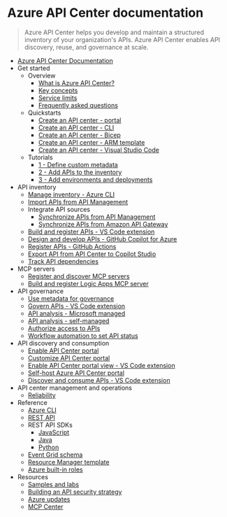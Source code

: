 # Azure API Center documentation
> Azure API Center helps you develop and maintain a structured inventory of your organization's APIs. Azure API Center enables API discovery, reuse, and governance at scale.
  - [Azure API Center Documentation](https://learn.microsoft.com/en-us/azure/api-center/)
  - Get started
    - Overview
      - [What is Azure API Center?](https://learn.microsoft.com/en-us/azure/api-center/overview)
      - [Key concepts](https://learn.microsoft.com/en-us/azure/api-center/key-concepts)
      - [Service limits](https://learn.microsoft.com/en-us/azure/azure-resource-manager/management/azure-subscription-service-limits?toc=/azure/api-center/toc.json&bc=/azure/api-center/breadcrumb/toc.json)
      - [Frequently asked questions](https://learn.microsoft.com/en-us/azure/api-center/frequently-asked-questions.yml)
    - Quickstarts
      - [Create an API center - portal](https://learn.microsoft.com/en-us/azure/api-center/set-up-api-center)
      - [Create an API center - CLI](https://learn.microsoft.com/en-us/azure/api-center/set-up-api-center-azure-cli)
      - [Create an API center - Bicep](https://learn.microsoft.com/en-us/azure/api-center/set-up-api-center-bicep)
      - [Create an API center - ARM template](https://learn.microsoft.com/en-us/azure/api-center/set-up-api-center-arm-template)
      - [Create an API center - Visual Studio Code](https://learn.microsoft.com/en-us/azure/api-center/set-up-api-center-vs-code-extension)
    - Tutorials
      - [1 - Define custom metadata](https://learn.microsoft.com/en-us/azure/api-center/add-metadata-properties)
      - [2 - Add APIs to the inventory](https://learn.microsoft.com/en-us/azure/api-center/register-apis)
      - [3 - Add environments and deployments](https://learn.microsoft.com/en-us/azure/api-center/configure-environments-deployments)
  - API inventory
    - [Manage inventory - Azure CLI](https://learn.microsoft.com/en-us/azure/api-center/manage-apis-azure-cli)
    - [Import APIs from API Management](https://learn.microsoft.com/en-us/azure/api-center/import-api-management-apis)
    - Integrate API sources
      - [Synchronize APIs from API Management](https://learn.microsoft.com/en-us/azure/api-center/synchronize-api-management-apis)
      - [Synchronize APIs from Amazon API Gateway](https://learn.microsoft.com/en-us/azure/api-center/synchronize-aws-gateway-apis)
    - [Build and register APIs - VS Code extension](https://learn.microsoft.com/en-us/azure/api-center/build-register-apis-vscode-extension)
    - [Design and develop  APIs - GitHub Copilot for Azure](https://learn.microsoft.com/en-us/azure/api-center/design-api-github-copilot-azure)
    - [Register APIs - GitHub Actions](https://learn.microsoft.com/en-us/azure/api-center/register-apis-github-actions)
    - [Export API from API Center to Copilot Studio](https://learn.microsoft.com/en-us/azure/api-center/export-to-copilot-studio.yml)
    - [Track API dependencies](https://learn.microsoft.com/en-us/azure/api-center/track-resource-dependencies)
  - MCP servers
    - [Register and discover MCP servers](https://learn.microsoft.com/en-us/azure/api-center/register-discover-mcp-server)
    - [Build and register Logic Apps MCP server](https://learn.microsoft.com/en-us/azure/logic-apps/create-mcp-server-api-center?toc=/azure/api-center/toc.json&bc=/azure/api-center/breadcrumb/toc.json)
  - API governance
    - [Use metadata for governance](https://learn.microsoft.com/en-us/azure/api-center/metadata)
    - [Govern APIs - VS Code extension](https://learn.microsoft.com/en-us/azure/api-center/govern-apis-vscode-extension)
    - [API analysis - Microsoft managed](https://learn.microsoft.com/en-us/azure/api-center/enable-managed-api-analysis-linting)
    - [API analysis - self-managed](https://learn.microsoft.com/en-us/azure/api-center/enable-api-analysis-linting)
    - [Authorize access to APIs](https://learn.microsoft.com/en-us/azure/api-center/authorize-api-access)
    - [Workflow automation to set API status](https://learn.microsoft.com/en-us/azure/api-center/set-up-notification-workflow)
  - API discovery and consumption
    - [Enable API Center portal](https://learn.microsoft.com/en-us/azure/api-center/set-up-api-center-portal)
    - [Customize API Center portal](https://learn.microsoft.com/en-us/azure/api-center/customize-api-center-portal)
    - [Enable API Center portal view - VS Code extension](https://learn.microsoft.com/en-us/azure/api-center/enable-api-center-portal-vs-code-extension)
    - [Self-host Azure API Center portal](https://learn.microsoft.com/en-us/azure/api-center/self-host-api-center-portal)
    - [Discover and consume APIs - VS Code extension](https://learn.microsoft.com/en-us/azure/api-center/discover-apis-vscode-extension)
  - API center management and operations
    - [Reliability](https://learn.microsoft.com/en-us/azure/reliability/reliability-api-center?toc=/azure/api-center/toc.json&bc=/azure/api-center/breadcrumb/toc.json)
  - Reference
    - [Azure CLI](https://learn.microsoft.com/cli/azure/apic)
    - [REST API](https://learn.microsoft.com/rest/api/apicenter/)
    - REST API SDKs
      - [JavaScript](https://learn.microsoft.com/javascript/api/overview/azure/apicenter)
      - [Java](https://learn.microsoft.com/java/api/overview/azure/apicenter)
      - [Python](https://pypi.org/project/azure-mgmt-apicenter)
    - [Event Grid schema](https://learn.microsoft.com/en-us/azure/event-grid/event-schema-api-center?toc=/azure/api-center/toc.json&bc=/azure/api-center/breadcrumb/toc.json)
    - [Resource Manager template](https://learn.microsoft.com/azure/templates/microsoft.apicenter/allversions)
    - [Azure built-in roles](https://learn.microsoft.com/en-us/azure/role-based-access-control/built-in-roles?toc=/azure/api-center/toc.json&bc=/azure/api-center/breadcrumb/toc.json)
  - Resources
    - [Samples and labs](https://learn.microsoft.com/en-us/azure/api-center/resources)
    - [Building an API security strategy](https://aka.ms/API-Security-EBook)
    - [Azure updates](https://aka.ms/apic/updates)
    - [MCP Center](https://mcp.azure.com/)
